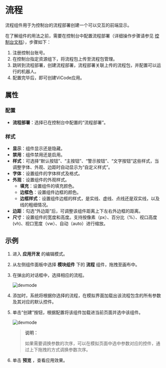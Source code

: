 # 流程

流程组件用于为控制台的流程部署创建一个可以交互的前端显示。

在了解组件的用法之前，需要在控制台中配置流程部署（详细操作步骤请参见 [控制台文档](./../../../../../Console/userlogin.md)），步骤如下：

1. 注册控制台账号。
2. 在控制台指定资源组下，将流程包上传至流程包管理。
3. 跳转到流程部署，创建流程部署，流程部署关联上传的流程包，并配置可以运行的机器人。
4. 配置完毕后，即可创建ViCode应用。

## 属性

### 配置

- **流程部署**：选择已在控制台中配置的“流程部署”。

### 样式

- **显示**：组件显示还是隐藏。
- **禁用**：组件禁用还是启用。
- **样式**：可选择“默认按钮”、“主按钮”、“警示按钮”、“文字按钮”这些样式，当调整字体、外观、边距时自动显示为“自定义样式”。
- **字体**：设置组件的字体样式及格式。
- **外观**：设置组件的外观样式。
  - **填充**：设置组件的填充颜色。
  - **边框色**：设置组件边框的颜色。
  - **边框样式**：设置组件边框的样式，是实线、虚线、点线还是双实线，以及线的粗细情况。
- **边距**：勾选“外边距”后，可调整该组件距离上下左右外边框的距离。
- **尺寸**：设置组件的宽度和高度。支持按像素（px）、百分比（%）、视口高度(vh)、视口宽度（vw）、自动（auto）进行缩放。

## 示例

1. 进入 **应用开发** 的编辑模式。
2. 从左侧组件面板中选择 **模块组件** 下的 **流程** 组件，拖拽至画布中。
3. 在弹出的对话框中，选择相应的流程。

    ![devmode](https://docimages.blob.core.chinacloudapi.cn/images/Kris/AppsV2/workflow1.png)

4. 添加时，系统将根据你选择的流程，在模拟界面加载出该流程包含的所有参数及其对应的默认控件。

5. 单击“创建”按钮，根据配置将该组件加载进当前页面并选中该组件。

   ![devmode](https://docimages.blob.core.chinacloudapi.cn/images/Kris/AppsV2/workflow2.png)

   > **说明：**
   >
   > 如果需要调换参数的次序，可以在模拟页面中选中参数对应的控件，通过上下拖拽的方式调换参数次序。

6. 单击 **预览** ，查看应用效果。
